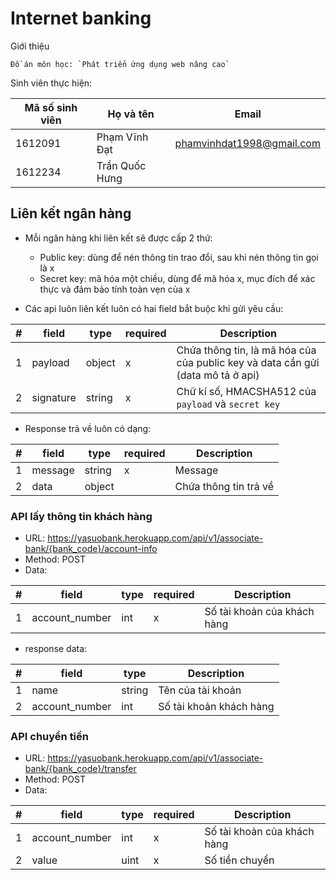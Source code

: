 # Internet banking

Giới thiệu

    Đồ án môn học: `Phát triển ứng dụng web nâng cao`

Sinh viên thực hiện:

| Mã số sinh viên | Họ và tên | Email 
|---|---|---
|1612091|Phạm Vĩnh Đạt|phamvinhdat1998@gmail.com
|1612234|Trần Quốc Hưng|

## Liên kết ngân hàng

- Mỗi ngân hàng khi liên kết sẽ được cấp 2 thứ:

    - Public key: dùng để nén thông tin trao đổi, sau khi nén thông tin gọi là x
    - Secret key: mã hóa một chiều, dùng để mã hóa x, mục đích để xác thực và đảm bảo tính toàn vẹn của x

- Các api luôn liên kết luôn có hai field bắt buộc khi gửi yêu cầu:

|#| field | type | required |  Description
|---|---|--- | --- | ---
| 1 | payload | object | x | Chứa thông tin, là mã hóa của của public key và data cần gửi (data mô tả ở api)
| 2 | signature | string | x | Chữ kí số, HMACSHA512 của `payload` và `secret key`

- Response trả về luôn có dạng:

|#| field | type | required |  Description
|---|---|--- | --- | ---
|1| message|string|x|Message
|2| data | object| |Chứa thông tin trả về


### API lấy thông tin khách hàng

- URL: https://yasuobank.herokuapp.com/api/v1/associate-bank/{bank_code}/account-info
- Method: POST
- Data:

|#| field | type | required |  Description
|---|---|--- | --- | ---
|1| account_number|int|x|Số tài khoản của khách hàng

- response data:

|#| field | type |  Description
|---|---|--- | ---
|1| name | string | Tên của tài khoản
|2| account_number|int| Số tài khoản khách hàng

### API chuyển tiền

- URL: https://yasuobank.herokuapp.com/api/v1/associate-bank/{bank_code}/transfer
- Method: POST
- Data:

|#| field | type | required |  Description
|---|---|--- | --- | ---
|1|account_number|int|x|Số tài khoản của khách hàng
|2|value|uint|x|Số tiền chuyển
